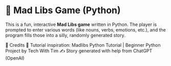 # 📝 Mad Libs Game (Python)

This is a fun, interactive **Mad Libs game** written in Python. The player is prompted to enter various words (like nouns, verbs, emotions, etc.), and the program fills those into a silly, randomly generated story.

🙏 Credits
🧠 Tutorial inspiration:
Madlibs Python Tutorial | Beginner Python Project by Tech With Tim
✍️ Story generated with help from ChatGPT (OpenAI)


